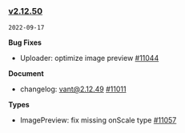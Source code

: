 ### [v2.12.50](https://github.com/vant-ui/vant/compare/v2.12.49...v2.12.50)

`2022-09-17`

**Bug Fixes**

- Uploader: optimize image preview [#11044](https://github.com/vant-ui/vant/issues/11044)

**Document**

- changelog: vant@2.12.49 [#11011](https://github.com/vant-ui/vant/issues/11011)

**Types**

- ImagePreview: fix missing onScale type [#11057](https://github.com/vant-ui/vant/issues/11057)
